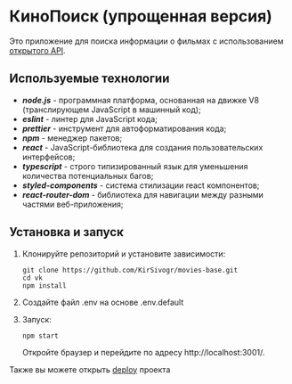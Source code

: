 # КиноПоиск (упрощенная версия)

Это приложение для поиска информации о фильмах с использованием [открытого API](https://kinopoisk.dev/).

## Используемые технологии

- **_node.js_** - программная платформа, основанная на движке V8 (транслирующем JavaScript в машинный код);
- **_eslint_** - линтер для JavaScript кода;
- **_prettier_** - инструмент для автоформатирования кода;
- **_npm_** - менеджер пакетов;
- **_react_** - JavaScript-библиотека для создания пользовательских интерфейсов;
- **_typescript_** - строго типизированный язык для уменьшения количества потенциальных багов;
- **_styled-components_** - система стилизации react компонентов;
- **_react-router-dom_** - библиотека для навигации между разными частями веб-приложения;

## Установка и запуск

1. Клонируйте репозиторий и установите зависимости:

   ```
   git clone https://github.com/KirSivogr/movies-base.git
   cd vk
   npm install
   ```

2. Создайте файл .env на основе .env.default

3. Запуск:
   ```
   npm start
   ```
   Откройте браузер и перейдите по адресу http://localhost:3001/.

Также вы можете открыть [deploy](https://movies-base-xi.vercel.app/) проекта

